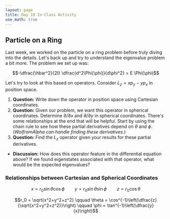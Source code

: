 ```yaml
---
layout: page
title: Day 19 In-Class Activity
use_math: true
---
```


## Particle on a Ring


Last week, we worked on the particle on a ring problem before truly diving into the details. Let's back up and try to understand the eigenvalue problem a bit more. The problem we set up was:

$$-\dfrac{\hbar^2}{2I} \dfrac{d^2\Phi(\phi)}{d\phi^2} = E \Phi(\phi)$$

Let's try to look at this based on operators. Consider $L_z = xp_y - yp_x$ in position space.

1. **Question:** Write down the operator in position space using Cartesian coordinates.
2. **Question:** Given our problem, we want this operator in spherical coordinates. Determine $\partial/\partial x$ and $\partial /\partial y$ in spherical coordinates. There's some relationships at the end that will be helpful. Start by using the chain rule to see how these partial derivatives depend on $\theta$ and $\phi$. (*WolframAlpha can handle finding these derivatives.*)
3. **Question:** Find the $L_z$ operator given your results for these partial derivatives.
  * **Discussion:** How does this operator feature in the differential equation above? If we found eigenstates associated with that operator, what would be the expected eigenvalues?

### Relationships between Cartesian and Spherical Coordinates

$$x = r_0 \sin \theta \cos \phi \qquad y = r_0 \sin \theta \sin \phi \qquad z = r_0 \cos\theta$$

$$r_0 = \sqrt{x^2+y^2+z^2} \qquad \theta = \cos^{-1}\left(\dfrac{z}{\sqrt{x^2+y^2+z^2}}\right) \qquad \phi = \tan^{-1}\left(\dfrac{y}{x}\right)$$
